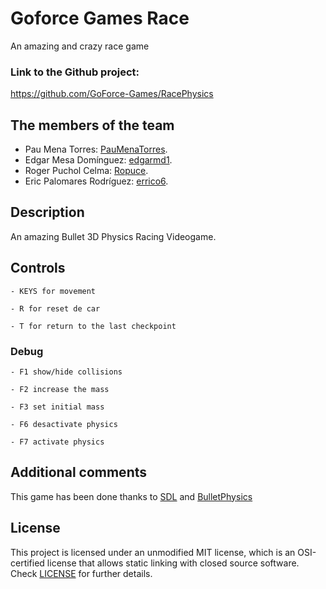 # Goforce Games Race
An amazing and crazy race game

### Link to the Github project:
https://github.com/GoForce-Games/RacePhysics

## The members of the team

   * Pau Mena Torres: [PauMenaTorres](https://github.com/PauMenaTorres).
   * Edgar Mesa Domínguez: [edgarmd1](https://github.com/edgarmd1).
   * Roger Puchol Celma: [Ropuce](https://github.com/Ropuce).
   * Eric Palomares Rodríguez: [errico6](https://github.com/errico6). 


## Description
An amazing Bullet 3D Physics Racing Videogame.

## Controls

    - KEYS for movement
    
    - R for reset de car

    - T for return to the last checkpoint 

### Debug
   
    - F1 show/hide collisions
   
    - F2 increase the mass
	
    - F3 set initial mass
   
    - F6 desactivate physics
   
    - F7 activate physics

## Additional comments
This game has been done thanks to [SDL](https://www.libsdl.org/index.php) and [BulletPhysics](http://github.com/bulletphysics/bullet3)
  
  
## License
This project is licensed under an unmodified MIT license, which is an OSI-certified license that allows static linking with closed source software. Check [LICENSE](https://github.com/Xavierlm11/RacingKartProject/blob/main/LICENSE) for further details.
